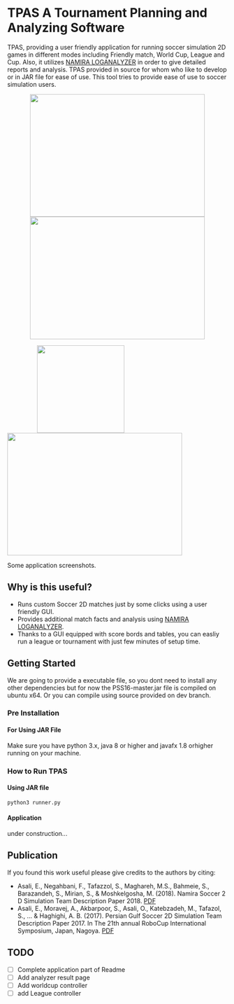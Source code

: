 # TPAS A Tournament Planning and Analyzing Software
TPAS, providing a user friendly application for running soccer simulation 2D games in different modes including Friendly match, World Cup, League and Cup. Also, it utilizes [NAMIRA LOGANALYZER](https://github.com/Farzin-Negahbani/Namira_LogAnalyzer) in order to give detailed reports and analysis.
TPAS provided in source for whom who like to develop or in JAR file for ease of use. This tool tries to provide ease of use to soccer simulation users. 

<p align="center">    
  <img width="400" height="280" src="https://github.com/Farzin-Negahbani/Namira_TPAS/blob/master/Images/tournament.jpg">
   <img width="400" height="280" src="https://github.com/Farzin-Negahbani/Namira_TPAS/blob/master/Images/friendly.jpg">
</p>
<p float="center">
  <img width="200" height="200" src="https://github.com/Farzin-Negahbani/Namira_TPAS/blob/master/Images/start.jpeg" hspace="13.5%">
  <img width="400" height="280" src="https://github.com/Farzin-Negahbani/Namira_TPAS/blob/master/Images/scoreboard.jpg">
</p>

Some application screenshots.

## Why is this useful?
- Runs custom Soccer 2D matches just by some clicks using a user friendly GUI.
- Provides additional match facts and analysis using [NAMIRA LOGANALYZER](https://github.com/Farzin-Negahbani/Namira_LogAnalyzer).
- Thanks to a GUI equipped with score bords and tables, you can easliy run a league or tournament with just few minutes of setup time.

## Getting Started

We are going to provide a executable file, so you dont need to install any other dependencies but for now the PSS16-master.jar file is compiled on ubuntu x64.
Or you can compile using source provided on dev branch. 

### Pre Installation
#### For Using JAR File
Make sure you have python 3.x, java 8 or higher and javafx 1.8 orhigher running on your machine.

### How to Run TPAS
#### Using JAR file
    python3 runner.py 
    
#### Application
under construction...

## Publication
If you found this work useful please give credits to the authors by citing:
- Asali, E., Negahbani, F., Tafazzol, S., Maghareh, M.S., Bahmeie, S., Barazandeh, S., Mirian, S., & Moshkelgosha, M. (2018). Namira Soccer 2 D Simulation Team Description Paper 2018. [PDF](https://archive.robocup.info/Soccer/Simulation/2D/TDPs/RoboCup/2018/Namira_SS2D_RC2018_TDP.pdf)
- Asali, E., Moravej, A., Akbarpoor, S., Asali, O., Katebzadeh, M., Tafazol, S., ... & Haghighi, A. B. (2017). Persian Gulf Soccer 2D Simulation Team Description Paper 2017. In The 21th annual RoboCup International Symposium, Japan, Nagoya.  [PDF](https://www.robocup2017.org/file/symposium/soccer_sim_2D/TDP_PersianGulf.pdf)

## TODO
- [ ] Complete application part of Readme
- [ ] Add analyzer result page
- [ ] Add worldcup controller
- [ ] add League controller 
